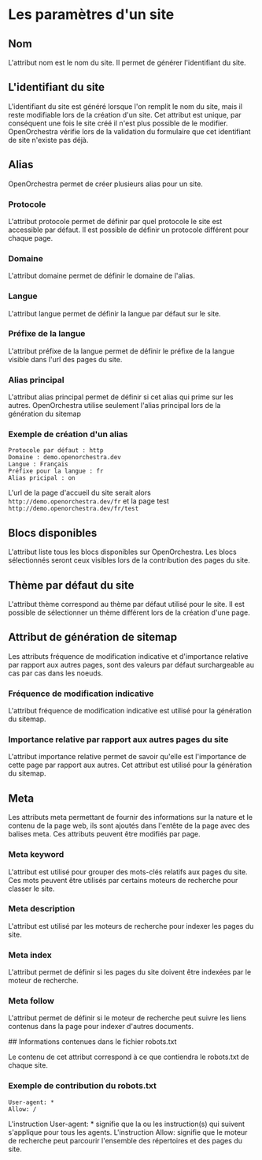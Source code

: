 # Les paramètres d'un site

## Nom

L'attribut nom est le nom du site. Il permet de générer l'identifiant du site.

## L'identifiant du site

L'identifiant du site est généré lorsque l'on remplit le nom du site, mais il reste modifiable lors de la création d'un site.
Cet attribut est unique, par conséquent une fois le site créé il n'est plus possible de le modifier.
OpenOrchestra vérifie lors de la validation du formulaire que cet identifiant de site n'existe pas déjà.

## Alias

OpenOrchestra permet de créer plusieurs alias pour un site.

### Protocole

L'attribut protocole permet de définir par quel protocole le site est accessible par défaut. Il est possible de définir un protocole différent pour chaque page.

### Domaine

L'attribut domaine permet de définir le domaine de l'alias.

### Langue

L'attribut langue permet de définir la langue par défaut sur le site.

### Préfixe de la langue

L'attribut préfixe de la langue permet de définir le préfixe de la langue visible dans l'url des pages du site.

### Alias principal

L'attribut alias principal permet de définir si cet alias qui prime sur les autres. OpenOrchestra utilise seulement l'alias principal lors de la génération du sitemap

### Exemple de création d'un alias

    Protocole par défaut : http
    Domaine : demo.openorchestra.dev
    Langue : Français
    Préfixe pour la langue : fr
    Alias pricipal : on

L'url de la page d'accueil du site serait alors `http://demo.openorchestra.dev/fr` et la page test `http://demo.openorchestra.dev/fr/test`

## Blocs disponibles

L'attribut liste tous les blocs disponibles sur OpenOrchestra. Les blocs sélectionnés seront ceux visibles lors de la contribution des pages du site.

## Thème par défaut du site

L'attribut thème correspond au thème par défaut utilisé pour le site. Il est possible de sélectionner un thème différent lors de la création d'une page.

## Attribut de génération de sitemap

Les attributs fréquence de modification indicative et d'importance relative par rapport aux autres pages, sont des valeurs par défaut surchargeable au cas par cas dans les noeuds.

### Fréquence de modification indicative

L'attribut fréquence de modification indicative est utilisé pour la génération du sitemap.

### Importance relative par rapport aux autres pages du site

L'attribut importance relative permet de savoir qu'elle est l'importance de cette page par rapport aux autres.
Cet attribut est utilisé pour la génération du sitemap.

## Meta

Les attributs meta permettant de fournir des informations sur la nature et le contenu de la page web, ils sont ajoutés dans l'entête de la page avec des balises meta.
Ces attributs peuvent être modifiés par page.

### Meta keyword

L'attribut est utilisé pour grouper des mots-clés relatifs aux pages du site.
Ces mots peuvent être utilisés par certains moteurs de recherche pour classer le site.

### Meta description

L'attribut est utilisé par les moteurs de recherche pour indexer les pages du site.

### Meta index

L'attribut permet de définir si les pages du site doivent être indexées par le moteur de recherche.

### Meta follow

L'attribut permet de définir si le moteur de recherche peut suivre les liens contenus dans la page pour indexer d'autres documents.

## Informations contenues dans le fichier robots.txt

Le contenu de cet attribut correspond à ce que contiendra le robots.txt de chaque site.

### Exemple de contribution du robots.txt

    User-agent: *
    Allow: /

L'instruction User-agent: * signifie que la ou les instruction(s) qui suivent s'applique pour tous les agents.
L'instruction Allow: signifie que le moteur de recherche peut parcourir l'ensemble des répertoires et des pages du site.
